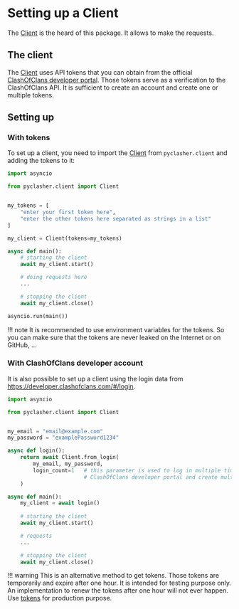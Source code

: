 # Setting up a Client

The [Client][client_ref]
is the heard of this package. It allows to make the requests.

## The client

The [Client][client_ref] uses API tokens that you can obtain from the official
[ClashOfClans developer portal](https://developer.clashofclans.com/#/). Those tokens serve as a verification to 
the ClashOfClans API. It is sufficient to create an account and create one or
multiple tokens. 

## Setting up

### With tokens

To set up a client, you need to import the [Client][client_ref] from 
`pyclasher.client` and adding the tokens to it:

```python
import asyncio

from pyclasher.client import Client


my_tokens = [
    "enter your first token here",
    "enter the other tokens here separated as strings in a list"
]

my_client = Client(tokens=my_tokens)

async def main():
    # starting the client
    await my_client.start()

    # doing requests here
    ...

    # stopping the client
    await my_client.close()

asyncio.run(main())
```

!!! note
    It is recommended to use environment variables for the tokens. So you can 
    make sure that the tokens are never leaked on the Internet or on GitHub, ...

### With ClashOfClans developer account

It is also possible to set up a client using the login data from 
https://developer.clashofclans.com/#/login.

```python
import asyncio

from pyclasher.client import Client


my_email = "email@example.com"
my_password = "examplePassword1234"

async def login():
    return await Client.from_login(
        my_email, my_password,
        login_count=1   # this parameter is used to log in multiple times to the 
                        # ClashOfClans developer portal and create multiple tokens
    )

async def main():
    my_client = await login()
    
    # starting the client
    await my_client.start()

    # requests
    ...

    # stopping the client
    await my_client.close()
```

!!! warning
    This is an alternative method to get tokens. Those tokens are temporarily 
    and expire after one hour. It is intended for testing purpose only.
    An implementation to renew the tokens after one hour will not ever happen.
    Use [tokens](#with-tokens) for production purpose.



<!---links--->
[client_ref]: ../API%20Reference/client/client.md#pyclasher.client.client.Client

